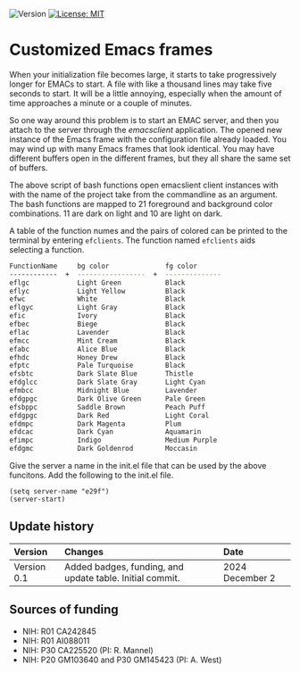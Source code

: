 ![Version](https://img.shields.io/static/v1?label=emacsclient-custom-frames&message=0.1&color=brightcolor)
[![License: MIT](https://img.shields.io/badge/License-MIT-blue.svg)](https://opensource.org/licenses/MIT)


# Customized Emacs frames

When your initialization file becomes large, it starts to take progressively longer for EMACs to start.
A file with like a thousand lines may take five seconds to start.
It will be a little annoying, especially when the amount of time approaches a minute or a couple of minutes.

So one way around this problem is to start an EMAC server, and then you attach to the server through the *emacsclient* application.
The opened  new instance of the Emacs frame with the configuration file already loaded.
You may wind up with many Emacs frames that look identical.
You may have different buffers open in the different frames, but they all share the same set of buffers.

The above script of bash functions open emacslient client instances with with the name of the project take from the commandline as an argument.
The bash functions are mapped to 21 foreground and background color combinations.
11 are dark on light and 10 are light on dark.

A table of the function numes and the pairs of colored can be printed to the terminal by entering `efclients`.
The function named `efclients` aids selecting a function.

```bash
FunctionName     bg color              fg color
------------  +  -----------------  +  --------------
eflgc            Light Green           Black
eflyc            Light Yellow          Black
efwc             White                 Black
eflgyc           Light Gray            Black
efic             Ivory                 Black
efbec            Biege                 Black
eflac            Lavender              Black
efmcc            Mint Cream            Black
efabc            Alice Blue            Black
efhdc            Honey Drew            Black
efptc            Pale Turquoise        Black
efsbtc           Dark Slate Blue       Thistle
efdglcc          Dark Slate Gray       Light Cyan
efmbcc           Midnight Blue         Lavender
efdgpgc          Dark Olive Green      Pale Green
efsbppc          Saddle Brown          Peach Puff
efdgpgc          Dark Red              Light Coral
efdmpc           Dark Magenta          Plum
efdcac           Dark Cyan             Aquamarin
efimpc           Indigo                Medium Purple
efdgmc           Dark Goldenrod        Moccasin
```



Give the server a name in the init.el file that can be used by the above funcitons. Add the following to the init.el file.

```elisp
(setq server-name "e29f")
(server-start)
```




## Update history

|Version      | Changes                                                                                                                                  | Date                 |
|:-----------|:------------------------------------------------------------------------------------------------------------------------------------------|:---------------------|
| Version 0.1 |   Added badges, funding, and update table.  Initial commit.                                                                              | 2024 December 2      |

## Sources of funding

- NIH: R01 CA242845
- NIH: R01 AI088011
- NIH: P30 CA225520 (PI: R. Mannel)
- NIH: P20 GM103640 and P30 GM145423 (PI: A. West)

